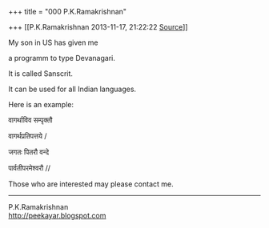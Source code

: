 +++
title = "000 P.K.Ramakrishnan"

+++
[[P.K.Ramakrishnan	2013-11-17, 21:22:22 [Source](https://groups.google.com/g/samskrita/c/eUQjJjNo08I)]]



My son in US has given me

a programm to type Devanagari.

It is called Sanscrit.

It can be used for all Indian languages.

  

Here is an example:

  

  

वागर्थाविव सम्पृक्तौ

वागर्थप्रतिपत्तये /

जगतः पितरौ वन्दे

पार्वतीपरमेश्वरौ //

  

Those who are interested may please contact me.



-----------------------------------  
P.K.Ramakrishnan  
<http://peekayar.blogspot.com>

